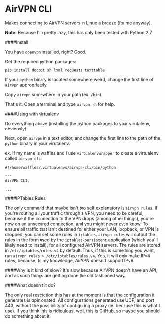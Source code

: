 AirVPN CLI
===========

Makes connecting to AirVPN servers in Linux a breeze (for me anyway).


**Note:** Because I'm pretty lazy, this has only been tested with Python 2.7


####Install

You have `openvpn` installed, right? Good.

Get the required python packages:

```shell
pip install docopt sh lxml requests texttable
```

If your `python` binary is located somewhere weird, change the first line of `airvpn` appropriately. 

Copy `airvpn` somewhere in your path (ex. `/bin`).


That's it. Open a terminal and type `airvpn -h` for help.


####Using with virtualenv

Do everything above (installing the python packages to your virutalenv, obviously). 

Next, open `airvpn` in a text editor, and change the first line 
to the path of the `python` binary in your virutalenv.

ex. If my name is waffles and I use `virtualenvwrapper` to create a virtualenv called `airvpn-cli`:

```shell
#!/home/waffles/.virtualenvs/airvpn-cli/bin/python

"""
AirVPN CLI.

...
```

####IPTables Rules

The only command that maybe isn't too self explanatory is `airvpn rules`. If you're routing all your traffic through
a VPN, you need to be careful, because if the connection to the VPN drops (among other things), you're now on an unsecured 
connection, and you might never even know. To ensure all traffic that isn't destined for either your LAN, loopback, or 
VPN is dropped, you can set some rules in `iptables`. `airvpn rules` will output the rules in the form used by the `iptables-persistent`
application (which you'll likely need to install), for all configured AirVPN servers. The rules are stored in `/etc/iptables/rules.v4` 
by default. Thus, if this is something you want, run `airvpn rules > /etc/iptables/rules.v4`. Yes,
it will only make IPv4 rules, because, to my knowledge, AirVPN doesn't support IPv6.


####Why is it kind of slow?
It's slow because AirVPN doesn't have an API, and as such things are getting done the old fashioned way.


####What doesn't it do?

The only real restriction this has at the moment is that the configuration it generates is opinionated. All configurations
generated use UDP, and port 443, without the possibility of configuring a proxy (ie. because this is what I use). If you
think this is ridiculous, well, this is GitHub, so maybe you should do something about it.

